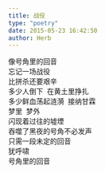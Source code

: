 ```yaml
---  
title: 战役  
type: "poetry"  
date: 2015-05-23 16:42:50  
author: Herb  
---  
```

像号角里的回音  
忘记一场战役  
比拼杀还要艰辛  
多少人倒下  在黄土里挣扎  
多少鲜血荡起涟漪  接纳甘霖  
梦里  梦外  
闪现着过往的墟堙  
吞噬了黑夜的号角不必发声  
只需一段未定的回音  
犹呼啸  
号角里的回音